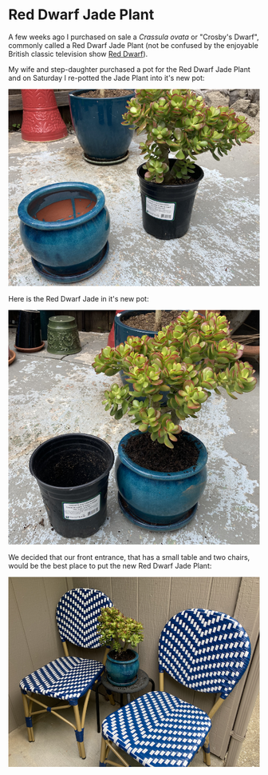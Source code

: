 # Red Dwarf Jade Plant
A few weeks ago I purchased on sale a *Crassula ovata* or "Crosby's Dwarf",
commonly called a Red Dwarf Jade Plant (not be confused by the enjoyable 
British classic television show [Red Dwarf](https://en.wikipedia.org/wiki/Red_Dwarf)).

My wife and step-daughter purchased a pot for the Red Dwarf Jade Plant and on Saturday
I re-potted the Jade Plant into it's new pot:

![Red Dwarf Pre-Potting](img/02024-06-01_red-dwarf-pre-repotting.png)

Here is the Red Dwarf Jade in it's new pot:

![Red Dwarf new pot](img/02024-06-01_red-dwarf-new-pot.png)

We decided that our front entrance, that has a small table and two chairs, would be
the best place to put the new Red Dwarf Jade Plant:

![Red Dwarf Jade Plant front steps](img/02024-06-01_red-dwarf-location.png)

